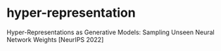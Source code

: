 # hyper-representation
Hyper-Representations as Generative Models: Sampling Unseen Neural Network Weights [NeurIPS 2022]
